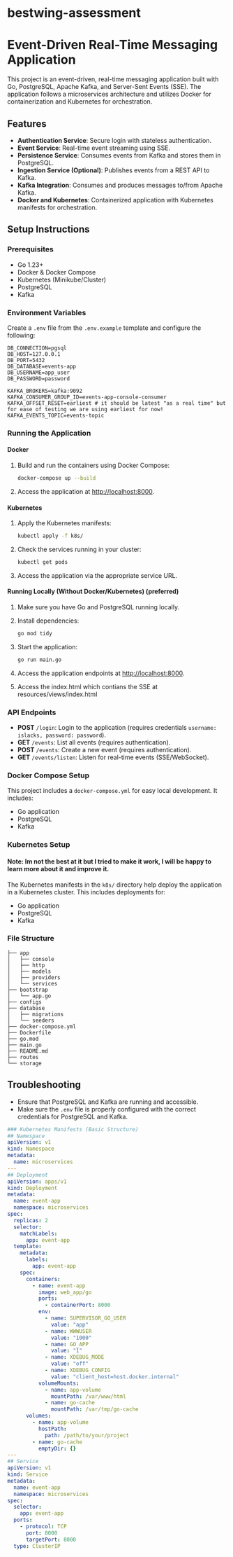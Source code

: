 # bestwing-assessment
# Event-Driven Real-Time Messaging Application

This project is an event-driven, real-time messaging application built with Go, PostgreSQL, Apache Kafka, and Server-Sent Events (SSE). The application follows a microservices architecture and utilizes Docker for containerization and Kubernetes for orchestration.

## Features
- **Authentication Service**: Secure login with stateless authentication.
- **Event Service**: Real-time event streaming using SSE.
- **Persistence Service**: Consumes events from Kafka and stores them in PostgreSQL.
- **Ingestion Service (Optional)**: Publishes events from a REST API to Kafka.
- **Kafka Integration**: Consumes and produces messages to/from Apache Kafka.
- **Docker and Kubernetes**: Containerized application with Kubernetes manifests for orchestration.

## Setup Instructions

### Prerequisites
- Go 1.23+
- Docker & Docker Compose
- Kubernetes (Minikube/Cluster)
- PostgreSQL
- Kafka

### Environment Variables
Create a `.env` file from the `.env.example` template and configure the following:
```
DB_CONNECTION=pgsql
DB_HOST=127.0.0.1
DB_PORT=5432
DB_DATABASE=events-app
DB_USERNAME=app_user
DB_PASSWORD=password

KAFKA_BROKERS=kafka:9092
KAFKA_CONSUMER_GROUP_ID=events-app-console-consumer
KAFKA_OFFSET_RESET=earliest # it should be latest "as a real time" but for ease of testing we are using earliest for now!
KAFKA_EVENTS_TOPIC=events-topic
```

### Running the Application

#### Docker
1. Build and run the containers using Docker Compose:
   ```bash
   docker-compose up --build
   ```

2. Access the application at [http://localhost:8000](http://localhost:8000).

#### Kubernetes
1. Apply the Kubernetes manifests:
   ```bash
   kubectl apply -f k8s/
   ```

2. Check the services running in your cluster:
   ```bash
   kubectl get pods
   ```

3. Access the application via the appropriate service URL.

#### Running Locally (Without Docker/Kubernetes) (preferred)
1. Make sure you have Go and PostgreSQL running locally.
2. Install dependencies:
   ```bash
   go mod tidy
   ```

3. Start the application:
   ```bash
   go run main.go
   ```

4. Access the application endpoints at [http://localhost:8000](http://localhost:8000).

5. Access the index.html which contians the SSE at resources/views/index.html

### API Endpoints

- **POST** `/login`: Login to the application (requires credentials `username: islacks, password: password`).
- **GET** `/events`: List all events (requires authentication).
- **POST** `/events`: Create a new event (requires authentication).
- **GET** `/events/listen`: Listen for real-time events (SSE/WebSocket).

### Docker Compose Setup

This project includes a `docker-compose.yml` for easy local development. It includes:
- Go application
- PostgreSQL
- Kafka

### Kubernetes Setup
#### Note: Im not the best at it but I tried to make it work, I will be happy to learn more about it and improve it.

The Kubernetes manifests in the `k8s/` directory help deploy the application in a Kubernetes cluster. This includes deployments for:
- Go application
- PostgreSQL
- Kafka

### File Structure

```
├── app
│   ├── console
│   ├── http
│   ├── models
│   ├── providers
│   └── services
├── bootstrap
│   └── app.go
├── configs
├── database
│   ├── migrations
│   └── seeders
├── docker-compose.yml
├── Dockerfile
├── go.mod
├── main.go
├── README.md
├── routes
└── storage
```

## Troubleshooting

- Ensure that PostgreSQL and Kafka are running and accessible.
- Make sure the `.env` file is properly configured with the correct credentials for PostgreSQL and Kafka.

```yaml
### Kubernetes Manifests (Basic Structure)
## Namespace
apiVersion: v1
kind: Namespace
metadata:
  name: microservices
---
## Deployment
apiVersion: apps/v1
kind: Deployment
metadata:
  name: event-app
  namespace: microservices
spec:
  replicas: 2
  selector:
    matchLabels:
      app: event-app
  template:
    metadata:
      labels:
        app: event-app
    spec:
      containers:
        - name: event-app
          image: web_app/go
          ports:
            - containerPort: 8000
          env:
            - name: SUPERVISOR_GO_USER
              value: "app"
            - name: WWWUSER
              value: "1000"
            - name: GO_APP
              value: "1"
            - name: XDEBUG_MODE
              value: "off"
            - name: XDEBUG_CONFIG
              value: "client_host=host.docker.internal"
          volumeMounts:
            - name: app-volume
              mountPath: /var/www/html
            - name: go-cache
              mountPath: /var/tmp/go-cache
      volumes:
        - name: app-volume
          hostPath:
            path: /path/to/your/project
        - name: go-cache
          emptyDir: {}
---
## Service
apiVersion: v1
kind: Service
metadata:
  name: event-app
  namespace: microservices
spec:
  selector:
    app: event-app
  ports:
    - protocol: TCP
      port: 8000
      targetPort: 8000
  type: ClusterIP
```
